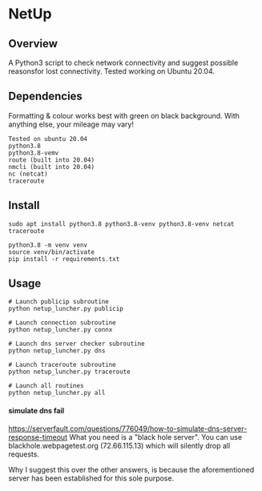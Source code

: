 # NetUp

## Overview

A Python3 script to check network connectivity and suggest possible reasonsfor lost connectivity. Tested working on Ubuntu 20.04.

## Dependencies

Formatting & colour works best with green on black background. With anything else, your mileage may vary!

```
Tested on ubuntu 20.04
python3.8
python3.8-vemv
route (built into 20.04)
nmcli (built into 20.04)
nc (netcat)
traceroute
```

## Install
```
sudo apt install python3.8 python3.8-venv python3.8-venv netcat traceroute
```

```
python3.8 -m venv venv
source venv/bin/activate
pip install -r requirements.txt
```

## Usage

```
# Launch publicip subroutine
python netup_luncher.py publicip

# Launch connection subroutine
python netup_luncher.py connx

# Launch dns server checker subroutine
python netup_luncher.py dns

# Launch traceroute subroutine
python netup_luncher.py traceroute

# Launch all routines
python netup_luncher.py all

```

#### simulate dns fail
https://serverfault.com/questions/776049/how-to-simulate-dns-server-response-timeout
What you need is a "black hole server". You can use blackhole.webpagetest.org (72.66.115.13) which will silently drop all requests.

Why I suggest this over the other answers, is because the aforementioned server has been established for this sole purpose.
